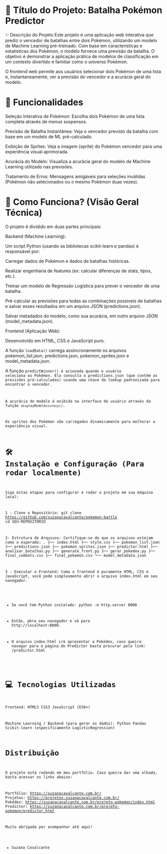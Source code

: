 # 🚀 Título do Projeto: Batalha Pokémon Predictor
✨ Descrição do Projeto
Este projeto é uma aplicação web interativa que prediz o vencedor de batalhas entre dois Pokémon, utilizando um modelo de Machine Learning pré-treinado. Com base em características e estatísticas dos Pokémon, o modelo fornece uma previsão da batalha. O objetivo é demonstrar a aplicação prática de modelos de classificação em um contexto divertido e familiar como o universo Pokémon.

O frontend web permite aos usuários selecionar dois Pokémon de uma lista e, instantaneamente, ver a previsão do vencedor e a acurácia geral do modelo.

# 🌟 Funcionalidades
Seleção Interativa de Pokémon: Escolha dois Pokémon de uma lista completa através de menus suspensos.

Previsão de Batalha Instantânea: Veja o vencedor previsto da batalha com base em um modelo de ML pré-calculado.

Exibição de Sprites: Veja a imagem (sprite) do Pokémon vencedor para uma experiência visual aprimorada.

Acurácia do Modelo: Visualiza a acurácia geral do modelo de Machine Learning utilizado nas previsões.

Tratamento de Erros: Mensagens amigáveis para seleções inválidas (Pokémon não selecionados ou o mesmo Pokémon duas vezes).

# 🧠 Como Funciona? (Visão Geral Técnica)
O projeto é dividido em duas partes principais:

Backend (Machine Learning):

Um script Python (usando as bibliotecas scikit-learn e pandas) é responsável por:

Carregar dados de Pokémon e dados de batalhas históricas.

Realizar engenharia de features (ex: calcular diferenças de stats, tipos, etc.).

Treinar um modelo de Regressão Logística para prever o vencedor de uma batalha.

Pré-calcular as previsões para todas as combinações possíveis de batalhas e salvar esses resultados em um arquivo JSON (predictions.json).

Salvar metadados do modelo, como sua acurácia, em outro arquivo JSON (model_metadata.json).

Frontend (Aplicação Web):

Desenvolvido em HTML, CSS e JavaScript puro.

A função <code>loadData()</code> carrega assincronamente os arquivos pokemon_list.json, predictions.json, pokemon_sprites.json e model_metadata.json.

A função <code>predictWinner()</coode> é acionada quando o usuário seleciona os Pokémon. Ela consulta o predictions.json (que contém as previsões pré-calculadas) usando uma chave de lookup padronizada para encontrar o vencedor.

A acurácia do modelo é exibida na interface do usuário através da função <code>displayModelAccuracy()</code>.

Os sprites dos Pokémon são carregados dinamicamente para melhorar a experiência visual.

# 🛠️ Instalação e Configuração (Para rodar localmente)
Siga estas etapas para configurar e rodar o projeto em sua máquina local:

1 - Clone o Repositório:
git clone https://github.com/suzanacavalcante/pokemon-battle
cd SEU-REPOSITORIO

2- Estrutura de Arquivos:
Certifique-se de que os arquivos estejam como o esperado:
.
├── index.html
├── style.css
├── pokemon_list.json
├── predictions.json
├── pokemon_sprites.json
├── predictor.html
├── analisar_batalhas.py
├── generate_front.py
├── gerar_pokedex.py
├── final_combats.csv
├── final_pokemon.csv
└── model_metadata.json

3 - Executar o Frontend:
Como o frontend é puramente HTML, CSS e JavaScript, você pode simplesmente abrir o arquivo index.html em seu navegador.

  - Se você tem Python instalado:
  python -m http.server 8000

  - Então, abra seu navegador e vá para http://localhost:8000.

  - O arquivo index.html irá apresentar a Pokédex, caso queira navegar para a página do Predictor basta procurar pelo link:
  /predictor.html

# 💻 Tecnologias Utilizadas
Frontend:
HTML5
CSS3
JavaScript (ES6+)

Machine Learning / Backend (para gerar os dados):
Python
Pandas
Scikit-learn (especificamente LogisticRegression)

# Distribuição
O projeto está rodando em meu portfólio. 
Caso queira dar uma olhada, basta acessar os links abaixo:

Portfólio: https://suzanacavalcante.com.br/
Projetos: https://projetos.suzanacavalcante.com.br/
Pokédex: https://suzanacavalcante.com.br/projeto-pokemon/index.html
Predictor: https://suzanacavalcante.com.br/projeto-pokemon/predictor.html

Muito obrigada por acompanhar até aqui!

- Suzana Cavalcante

